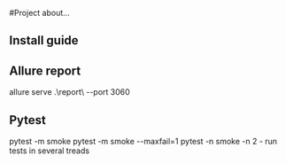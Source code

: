 #Project
about...

## Install guide

## Allure report
allure serve .\report\ --port 3060


## Pytest
pytest -m smoke
pytest -m smoke --maxfail=1
pytest -n smoke -n 2 - run tests in several treads